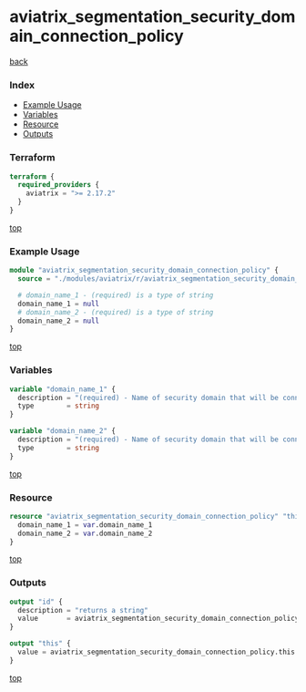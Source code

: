 # aviatrix_segmentation_security_domain_connection_policy

[back](../aviatrix.md)

### Index

- [Example Usage](#example-usage)
- [Variables](#variables)
- [Resource](#resource)
- [Outputs](#outputs)

### Terraform

```terraform
terraform {
  required_providers {
    aviatrix = ">= 2.17.2"
  }
}
```

[top](#index)

### Example Usage

```terraform
module "aviatrix_segmentation_security_domain_connection_policy" {
  source = "./modules/aviatrix/r/aviatrix_segmentation_security_domain_connection_policy"

  # domain_name_1 - (required) is a type of string
  domain_name_1 = null
  # domain_name_2 - (required) is a type of string
  domain_name_2 = null
}
```

[top](#index)

### Variables

```terraform
variable "domain_name_1" {
  description = "(required) - Name of security domain that will be connected to domain 2."
  type        = string
}

variable "domain_name_2" {
  description = "(required) - Name of security domain that will be connected to domain 1."
  type        = string
}
```

[top](#index)

### Resource

```terraform
resource "aviatrix_segmentation_security_domain_connection_policy" "this" {
  domain_name_1 = var.domain_name_1
  domain_name_2 = var.domain_name_2
}
```

[top](#index)

### Outputs

```terraform
output "id" {
  description = "returns a string"
  value       = aviatrix_segmentation_security_domain_connection_policy.this.id
}

output "this" {
  value = aviatrix_segmentation_security_domain_connection_policy.this
}
```

[top](#index)